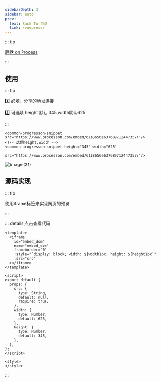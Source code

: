 ```yaml
---
sidebarDepth: 3
sidebar: auto
prev:
  text: Back To 目录
  link: /vuepress/
---
```




::: tip

[静默 on Process](https://www.processon.com)

:::



## 使用

::: tip

:one: 必填，分享的地址连接

:two: 可选项 height 默认 345,width默认625

:::

```vue
<common-progresson-snippet src="https://www.processon.com/embed/61b8656e637689712447357c"/>
<!-- 选题height,width -->
<common-progresson-snippet height="345" width="625" 
                           src="https://www.processon.com/embed/61b8656e637689712447357c"/>
```

![image (21)](https://gitee.com/q10viking/PictureRepos/raw/master/images//202112141818657.jpg)



## 源码实现

::: tip

使用iframe标签来实现网页的预览

:::



::: details 点击查看代码

```vue {2-8}
<template>
  <iframe
    id="embed_dom"
    name="embed_dom"
    frameborder="0"
    :style="`display: block; width: ${width}px; height: ${height}px`"
    :src="src"
  ></iframe>
</template>

<script>
export default {
  props: {
    src: {
      type: String,
      default: null,
      require: true,
    },
    width: {
      type: Number,
      default: 625,
    },
    height: {
      type: Number,
      default: 345,
    },
  },
};
</script>

<style>
</style>
```

:::